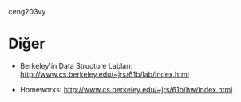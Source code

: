 ceng203vy

# Diğer

- Berkeley'in Data Structure Labları:
  http://www.cs.berkeley.edu/~jrs/61b/lab/index.html

- Homeworks: http://www.cs.berkeley.edu/~jrs/61b/hw/index.html

